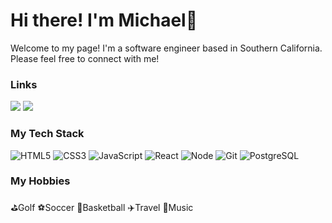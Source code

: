 <h1> Hi there! I'm Michael👋 </h1>

<p> Welcome to my page! I'm a software engineer based in Southern California. Please feel free to connect with me! 
  
<h3> Links </h3>
<p><a href="mailto:michaelsuh9901@gmail.com" target="_blank"><img src="https://img.shields.io/badge/michaelsuh9901@gmail.com-red?style=flat-square&logo=Gmail&logoColor=white&link=mailto:michaelsuh9901@gmail.com"/></a>
<a href="https://www.linkedin.com/in/michael-suh/" target="_blank"><img src="https://img.shields.io/badge/MichaelSuh-blue?style=flat-square&logo=Linkedin&logoColor=white"/></a></p>

<h3> My Tech Stack </h3>

![HTML5](https://img.shields.io/badge/-HTML5-F05032?style=for-the-badge&logo=html5&logoColor=ffffff)
![CSS3](https://img.shields.io/badge/-CSS3-007ACC?style=for-the-badge&logo=css3)
![JavaScript](https://img.shields.io/badge/-JavaScript-%23F7DF1C?style=for-the-badge&logo=javascript&logoColor=000000&labelColor=%23F7DF1C&color=%23FFCE5A)
![React](https://img.shields.io/badge/-React-222222?style=for-the-badge&logo=react)
![Node](https://img.shields.io/badge/-Nodejs-43853d?style=for-the-badge&logo=Node.js&logoColor=white)
![Git](https://img.shields.io/badge/-Git-F05032?style=for-the-badge&logo=git&logoColor=ffffff)
![PostgreSQL](https://img.shields.io/badge/Postgresql-3776AB?style=for-the-badge&logo=postgresql&logoColor=white)

<h3> My Hobbies </h3>

⛳Golf
⚽Soccer
🏀Basketball
✈️Travel 
🎻Music 
